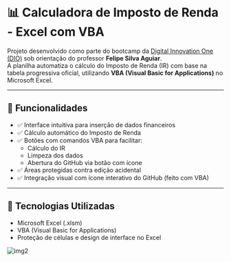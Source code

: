 # 📊 Calculadora de Imposto de Renda - Excel com VBA

Projeto desenvolvido como parte do bootcamp da [Digital Innovation One (DIO)](https://www.dio.me/) sob orientação do professor **Felipe Silva Aguiar**.  
A planilha automatiza o cálculo do Imposto de Renda (IR) com base na tabela progressiva oficial, utilizando **VBA (Visual Basic for Applications)** no Microsoft Excel.

---

## 🚀 Funcionalidades

- ✅ Interface intuitiva para inserção de dados financeiros
- ✅ Cálculo automático do Imposto de Renda
- ✅ Botões com comandos VBA para facilitar:
  - Cálculo do IR
  - Limpeza dos dados
  - Abertura do GitHub via botão com ícone
- ✅ Áreas protegidas contra edição acidental
- ✅ Integração visual com ícone interativo do GitHub (feito com VBA)

---

## 🧠 Tecnologias Utilizadas

- Microsoft Excel (.xlsm)
- VBA (Visual Basic for Applications)
- Proteção de células e design de interface no Excel


![img2](https://github.com/user-attachments/assets/e33772e3-183c-494f-bbf2-34eb590a12c0)
